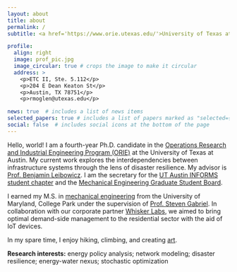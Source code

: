 ```yaml
---
layout: about
title: about
permalink: /
subtitle: <a href='https://www.orie.utexas.edu/'>University of Texas at Austin</a>

profile:
  align: right
  image: prof_pic.jpg
  image_circular: true # crops the image to make it circular
  address: >
    <p>ETC II, Ste. 5.112</p>
    <p>204 E Dean Keaton St</p>
    <p>Austin, TX 78751</p>
    <p>rmoglen@utexas.edu</p>

news: true  # includes a list of news items
selected_papers: true # includes a list of papers marked as "selected={true}"
social: false  # includes social icons at the bottom of the page
---
```


Hello, world! I am a fourth-year Ph.D. candidate in the [Operations Research and Industrial Engineering Program (ORIE)](https://www.orie.utexas.edu/) at the University of Texas at Austin. My current work explores the interdependencies between infrastructure systems through the lens of disaster resilience. My advisor is [Prof. Benjamin Leibowicz](https://sites.utexas.edu/leibowicz/). I am the secretary for the [UT Austin INFORMS student chapter](https://connect.informs.org/universityoftexasaustin/home) and the [Mechanical Engineering Graduate Student Board](https://sites.utexas.edu/megsb/).

I earned my M.S. in [mechanical engineering](https://enme.umd.edu/) from the University of Maryland, College Park under the supervision of [Prof. Steven Gabriel](http://www.stevenagabriel.umd.edu/).  In collaboration with our corporate partner [Whisker Labs](https://www.whiskerlabs.com/), we aimed to bring optimal demand-side management to the residential sector with the aid of IoT devices. 

In my spare time, I enjoy hiking, climbing, and creating [art](https://rmoglen.github.io/art/). 


**Research interests:** energy policy analysis; network modeling; disaster resilience; energy-water nexus; stochastic optimization


